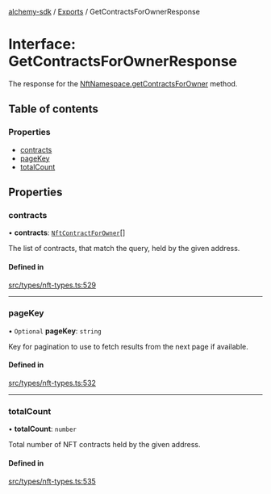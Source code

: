 [alchemy-sdk](../README.md) / [Exports](../modules.md) / GetContractsForOwnerResponse

# Interface: GetContractsForOwnerResponse

The response for the [NftNamespace.getContractsForOwner](../classes/NftNamespace.md#getcontractsforowner) method.

## Table of contents

### Properties

- [contracts](GetContractsForOwnerResponse.md#contracts)
- [pageKey](GetContractsForOwnerResponse.md#pagekey)
- [totalCount](GetContractsForOwnerResponse.md#totalcount)

## Properties

### contracts

• **contracts**: [`NftContractForOwner`](NftContractForOwner.md)[]

The list of contracts, that match the query, held by the given address.

#### Defined in

[src/types/nft-types.ts:529](https://github.com/alchemyplatform/alchemy-sdk-js/blob/277f926/src/types/nft-types.ts#L529)

___

### pageKey

• `Optional` **pageKey**: `string`

Key for pagination to use to fetch results from the next page if available.

#### Defined in

[src/types/nft-types.ts:532](https://github.com/alchemyplatform/alchemy-sdk-js/blob/277f926/src/types/nft-types.ts#L532)

___

### totalCount

• **totalCount**: `number`

Total number of NFT contracts held by the given address.

#### Defined in

[src/types/nft-types.ts:535](https://github.com/alchemyplatform/alchemy-sdk-js/blob/277f926/src/types/nft-types.ts#L535)
